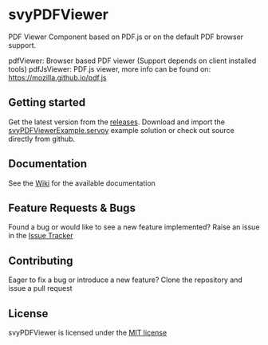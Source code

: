 # svyPDFViewer
PDF Viewer Component based on PDF.js or on the default PDF browser support.

pdfViewer: Browser based PDF viewer (Support depends on client installed tools)
pdfJsViewer: PDF.js viewer, more info can be found on: https://mozilla.github.io/pdf.js

Getting started
-------------

Get the latest version from the [releases](https://github.com/Servoy/svyPDFViewer/releases). Download and import the [svyPDFViewerExample.servoy](https://github.com/Servoy/svyPDFViewer/releases/download/v1.0.0/svyPDFViewerExample.servoy) example solution or check out source directly from github.

Documentation
-------------
See the [Wiki](https://github.com/Servoy/svyPDFViewer/wiki) for the available documentation


Feature Requests & Bugs
-----------------------
Found a bug or would like to see a new feature implemented? Raise an issue in the [Issue Tracker](https://github.com/Servoy/svyPDFViewer/issues)


Contributing
-------------
Eager to fix a bug or introduce a new feature? Clone the repository and issue a pull request


License
-------
svyPDFViewer is licensed under the [MIT license](https://opensource.org/licenses/MIT)
